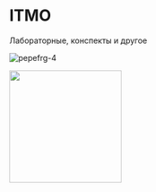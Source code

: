 # ITMO
Лабораторные, конспекты и другое


![pepefrg-4](https://github.com/vnikolaenko-dev/ITMO/assets/64604542/b79b5812-144b-4228-9674-ee8fc361344c=25×25)

<img src="(https://github.com/vnikolaenko-dev/ITMO/assets/64604542/b79b5812-144b-4228-9674-ee8fc361344c)https://github.com/vnikolaenko-dev/ITMO/assets/64604542/b79b5812-144b-4228-9674-ee8fc361344c" width="200">
